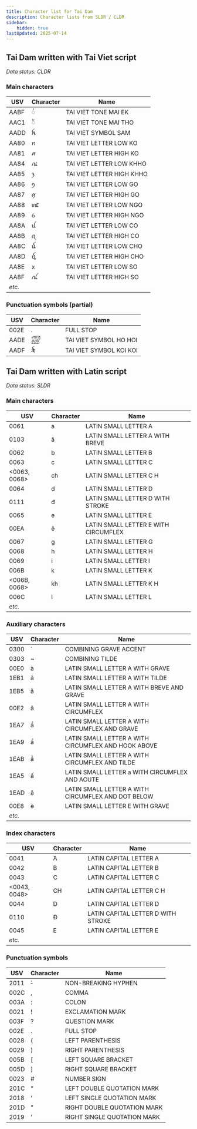 ```yaml
---
title: Character list for Tai Dam
description: Character lists from SLDR / CLDR
sidebar:
    hidden: true
lastUpdated: 2025-07-14
---
```


## <a id="blt-Tavt"></a>Tai Dam written with Tai Viet script

_Data status: CLDR_

### Main characters

**USV** | **Character** | **Name**
------- | ------------- | --------
AABF |  ꪿ | TAI VIET TONE MAI EK
AAC1 |  ꫁ | TAI VIET TONE MAI THO
AADD | ꫝ | TAI VIET SYMBOL SAM 
AA80 | ꪀ | TAI VIET LETTER LOW KO
AA81 | ꪁ | TAI VIET LETTER HIGH KO
AA84 | ꪄ | TAI VIET LETTER LOW KHHO
AA85 | ꪅ | TAI VIET LETTER HIGH KHHO
AA86 | ꪆ | TAI VIET LETTER LOW GO
AA87 | ꪇ | TAI VIET LETTER HIGH GO
AA88 | ꪈ | TAI VIET LETTER LOW NGO
AA89 | ꪉ | TAI VIET LETTER HIGH NGO
AA8A | ꪊ | TAI VIET LETTER LOW CO
AA8B | ꪋ | TAI VIET LETTER HIGH CO 
AA8C | ꪌ | TAI VIET LETTER LOW CHO
AA8D | ꪍ | TAI VIET LETTER HIGH CHO
AA8E | ꪎ | TAI VIET LETTER LOW SO
AA8F | ꪏ | TAI VIET LETTER HIGH SO 
_etc._ ||

### Punctuation symbols (partial)

**USV** | **Character** | **Name**
------- | ------------- | --------
002E | . | FULL STOP
AADE | ꫞ | TAI VIET SYMBOL HO HOI
AADF | ꫟ | TAI VIET SYMBOL KOI KOI

## <a id="blt-Latn" />Tai Dam written with Latin script

_Data status: SLDR_

### Main characters

**USV** | **Character** | **Name**
------- | ------------- | --------
0061 | a | LATIN SMALL LETTER A
0103 | ă | LATIN SMALL LETTER A WITH BREVE
0062 | b | LATIN SMALL LETTER B
0063 | c | LATIN SMALL LETTER C
<0063, 0068> | ch | LATIN SMALL LETTER C H
0064 | d | LATIN SMALL LETTER D
0111 | đ | LATIN SMALL LETTER D WITH STROKE
0065 | e | LATIN SMALL LETTER E
00EA | ê | LATIN SMALL LETTER E WITH CIRCUMFLEX
0067 | g | LATIN SMALL LETTER G
0068 | h | LATIN SMALL LETTER H
0069 | i | LATIN SMALL LETTER I
006B | k | LATIN SMALL LETTER K
<006B, 0068> | kh | LATIN SMALL LETTER K H
006C | l | LATIN SMALL LETTER L
_etc._ ||

### Auxiliary characters

**USV** | **Character** | **Name**
------- | ------------- | --------
0300 | ̀  | COMBINING GRAVE ACCENT
0303 | ~ | COMBINING TILDE
00E0 | à | LATIN SMALL LETTER A WITH GRAVE
1EB1 | ã | LATIN SMALL LETTER A WITH TILDE
1EB5 | ằ | LATIN SMALL LETTER A WITH BREVE AND GRAVE
00E2 | â | LATIN SMALL LETTER A WITH CIRCUMFLEX
1EA7 | ầ | LATIN SMALL LETTER A WITH CIRCUMFLEX AND GRAVE
1EA9 | ẩ | LATIN SMALL LETTER A WITH CIRCUMFLEX AND HOOK ABOVE
1EAB | ẫ | LATIN SMALL LETTER A WITH CIRCUMFLEX AND TILDE
1EA5 | ấ | LATIN SMALL LETTER a WITH CIRCUMFLEX AND ACUTE
1EAD | ậ | LATIN SMALL LETTER A WITH CIRCUMFLEX AND DOT BELOW
00E8 | è | LATIN SMALL LETTER E WITH GRAVE
_etc._ ||

### Index characters

**USV** | **Character** | **Name**
------- | ------------- | --------
0041 | ̀A | LATIN CAPITAL LETTER A
0042 | B | LATIN CAPITAL LETTER B
0043 | C | LATIN CAPITAL LETTER C
<0043, 0048> | CH | LATIN CAPITAL LETTER C H
0044 | D | LATIN CAPITAL LETTER D
0110 | Đ | LATIN CAPITAL LETTER D WITH STROKE
0045 | E | LATIN CAPITAL LETTER E
_etc._ ||

### Punctuation symbols

**USV** | **Character** | **Name**
------- | ------------- | --------
2011 | ̀‑ | NON-BREAKING HYPHEN
002C | , | COMMA
003A | : | COLON
0021 | ! | EXCLAMATION MARK
003F | ? | QUESTION MARK
002E | . | FULL STOP
0028 | ( | LEFT PARENTHESIS
0029 | ) | RIGHT PARENTHESIS
005B | [ | LEFT SQUARE BRACKET
005D | ] | RIGHT SQUARE BRACKET
0023 | # | NUMBER SIGN
201C | “ | LEFT DOUBLE QUOTATION MARK
2018 | ‘ | LEFT SINGLE QUOTATION MARK
201D | ” | RIGHT DOUBLE QUOTATION MARK
2019 | ’ | RIGHT SINGLE QUOTATION MARK
